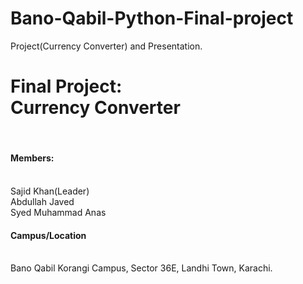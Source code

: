 # Bano-Qabil-Python-Final-project
Project(Currency Converter) and Presentation.<br>
<h1>Final Project:<br>Currency Converter</h1><br>
<h4>Members:</h4><br>
Sajid Khan(Leader)<br>
Abdullah Javed<br>
Syed Muhammad Anas<br>
<h4>Campus/Location</h4><br>
Bano Qabil Korangi Campus, Sector 36E, Landhi Town, Karachi.
